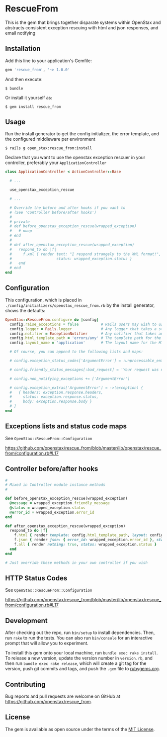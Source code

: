 # RescueFrom

This is the gem that brings together disparate systems within OpenStax and abstracts consistent exception rescuing with html and json responses, and email notifying

## Installation

Add this line to your application's Gemfile:

```ruby
gem 'rescue_from', '~> 1.0.0'
```

And then execute:

    $ bundle

Or install it yourself as:

    $ gem install rescue_from

## Usage

Run the install generator to get the config initializer, the error template, and the configured middleware per environment

```
$ rails g open_stax:rescue_from:install
```

Declare that you want to use the openstax exception rescuer in your controller, preferably your `ApplicationController`

```ruby
class ApplicationController < ActionController::Base

  # ...

  use_openstax_exception_rescue

  # ...

  # Override the before and after hooks if you want to
  # (See 'Controller before/after hooks')
  #
  # private
  # def before_openstax_exception_rescue(wrapped_exception)
  #   # noop
  # end
  #
  # def after_openstax_exception_rescue(wrapped_exception)
  #   respond_to do |f|
  #     f.xml { render text: "I respond strangely to the XML format!",
  #                    status: wrapped_exception.status }
  #   end
  # end
end
```

## Configuration

This configuration, which is placed in `./config/initializers/openstax_rescue_from.rb` by the install generator, shows the defaults:

```ruby
OpenStax::RescueFrom.configure do |config|
  config.raise_exceptions = false          # Rails users may wish to use Rails.application.config.consider_all_requests_local to decide this
  config.logger = Rails.logger             # Any logger that takes a string in an #error method will work
  config.notifier = ExceptionNotifier      # Any notifier that takes an exception in a #notify_exception method will work
  config.html_template_path = 'errors/any' # The template path for the HTML response
  config.layout_name = 'application'       # The layout name for the HTML response

  # Of course, you can append to the following lists and maps:

  # config.exception_status_codes['ArgumentError'] = :unprocessable_entity

  # config.friendly_status_messages[:bad_request] = 'Your request was not good.'

  # config.non_notifying_exceptions += ['ArgumentError']

  # config.exception_extras['ArgumentError'] = ->(exception) {
  #   { headers: exception.response.headers,
  #     status: exception.response.status,
  #     body: exception.response.body }
  # }
end
```

## Exceptions lists and status code maps

See `OpenStax::RescueFrom::Configuration`

https://github.com/openstax/rescue_from/blob/master/lib/openstax/rescue_from/configuration.rb#L17

## Controller before/after hooks
```ruby
#
# Mixed in Controller module instance methods
#

def before_openstax_exception_rescue(wrapped_exception)
  @message = wrapped_exception.friendly_message
  @status = wrapped_exception.status
  @error_id = wrapped_exception.error_id
end

def after_openstax_exception_rescue(wrapped_exception)
  respond_to do |f|
    f.html { render template: config.html_template_path, layout: config.layout_name, status: wrapped_exception.status }
    f.json { render json: { error_id: wrapped_exception.error_id }, status: wrapped_exception.status }
    f.all { render nothing: true, status: wrapped_exception.status }
  end
end

# Just override these methods in your own controller if you wish
```

## HTTP Status Codes

See `OpenStax::RescueFrom::Configuration`

https://github.com/openstax/rescue_from/blob/master/lib/openstax/rescue_from/configuration.rb#L17

## Development

After checking out the repo, run `bin/setup` to install dependencies. Then, run `rake` to run the tests. You can also run `bin/console` for an interactive prompt that will allow you to experiment.

To install this gem onto your local machine, run `bundle exec rake install`. To release a new version, update the version number in `version.rb`, and then run `bundle exec rake release`, which will create a git tag for the version, push git commits and tags, and push the `.gem` file to [rubygems.org](https://rubygems.org).

## Contributing

Bug reports and pull requests are welcome on GitHub at https://github.com/openstax/rescue_from.


## License

The gem is available as open source under the terms of the [MIT License](http://opensource.org/licenses/MIT).

